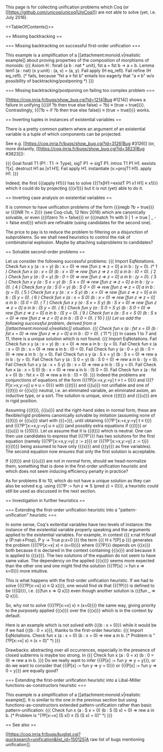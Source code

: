 This page is for collecting unification problems which Coq (or [[https://github.com/unicoq/unicoq|UniCoq]]) are not able to solve (yet, i.e. July 2016).

<<TableOfContents()>>

== Missing backtracking ==

=== Missing backtracking on successful first-order unification ===

This example is a simplification of a [[attachment:monoid.v|realistic example]] about proving properties of the composition of morphisms of monoids:
{{{
Axiom H : forall {a b : nat * unit}, fst a = fst b -> a = b.
Lemma lem1 (a : nat) (x y:unit) : (a, x) = (a, y).
Fail apply (H eq_refl).
Fail refine (H eq_refl).
(* fails, because "fst a ≡ fst b" entails too eagerly that "a ≡ b" w/o possibility of backtracking/postponing *)
}}}

=== Missing backtracking/postponing on failing too complex problem ===

[[https://coq.inria.fr/bugs/show_bug.cgi?id=1214|Bug #1214]] shows a failure in unifying {{{(if ?b then true else false) = ?b) ≡ (true = true)}}}. Contrastingly, {{{?b = if ?b then true else false)) ≡ (true = true)}}} works.

== Inverting tuples in instances of existential variables ==

There is a pretty common pattern where an argument of an existential variable is a tuple of which components can be projected.

See e.g. [[https://coq.inria.fr/bugs/show_bug.cgi?id=3126|Bug #3126]] (or, more distantly, [[https://coq.inria.fr/bugs/show_bug.cgi?id=3823|Bug #3823]]):

{{{
Goal forall T1 (P1 : T1 -> Type), sigT P1 -> sigT P1.
intros T1 P1 H1.
eexists ?[x].
destruct H1 as [x1 H1].
Fail apply H1.
instantiate (x:=projT1 H1).
apply H1.
}}}

Indeed, the first {{{apply H1}}} has to solve {{{?x[H1:=existT P1 x1 H1] ≡ x1}}} which it could do by projecting {{{x1}}} but it is not (yet) able to do it.

== Inverting case analysis on existential variables ==

It is common to have unification problems of the form {{{negb ?b = true}}} or {{{INR ?n = 2}}} (see Coq-club, 12 Nov 2016) which are canonically solvable, or even {{{ifzero ?n = false}}} or {{{match ?n with 0 | 1 -> true | _ -> false end}}} which are refinable (using candidates for the second one).

The price to pay is to reduce the problem to filtering on a disjunction of subproblems. So we shall need heuristics to control the risk of combinatorial explosion. Maybe by attaching subproblems to candidates?

== Solvable second-order problems ==

Let us consider the following successful problems:
{{{
Import EqNotations.
Check fun x y (a : x = y)     (b : x = 0)   => rew [fun z => z = 0] a in b : (y = 0). (* 1 *)
Check fun x   (a : x = 0)     (b : x = 0)   => rew [fun z => z = 0] a in b : (0 = 0). (* 2 *)
Check fun   y (a : 0 = y)     (b : 0 = 0)   => rew [fun z => z = 0] a in b : (y = 0). (* 3 *)
Check fun x y (a : S x = y)   (b : S x = 0) => rew [fun z => z = 0] a in b : (y = 0). (* 4 *)
Check fun   y (a : S 0 = y)   (b : S 0 = 0) => rew [fun z => z = 0] a in b : (y = 0). (* 5 *)
Check fun x y (a : x = S y)   (b : x = 0)   => rew [fun z => z = 0] a in b : (S y = 0). (* 6 *)
Check fun x   (a : x = S 0)   (b : x = 0)   => rew [fun z => z = 0] a in b : (S 0 = 0). (* 7 *)
Check fun x y (a : S x = S y) (b : S x = 0) => rew [fun z => z = 0] a in b : (S y = 0). (* 8 *)
Check fun   y (a : S 0 = S y) (b : S 0 = 0) => rew [fun z => z = 0] a in b : (S y = 0). (* 9 *)
Check fun x   (a : S x = S 0) (b : S x = 0) => rew [fun z => z = 0] a in b : (S 0 = 0). (* 10 *)
}}}
Let us add the following successful problem, derived from a [[attachment:monoid.v|realistic]] situation.
{{{
Check fun x   (a : fst x = 0) (b : fst x = 0) => rew [fun z => z = 0] a in b : (0 = 0). (* 11 *)
}}}
In cases 1 to 7 and 11, there is a unique solution which is not found.
{{{
Import EqNotations.
Fail Check fun x y (a : x = y)     (b : x = 0)   => rew a in b : (y = 0).
Fail Check fun x   (a : x = 0)     (b : x = 0)   => rew a in b : (0 = 0).
Fail Check fun   y (a : 0 = y)     (b : 0 = 0)   => rew a in b : (y = 0).
Fail Check fun x y (a : S x = y)   (b : S x = 0) => rew a in b : (y = 0).
Fail Check fun   y (a : S 0 = y)   (b : S 0 = 0) => rew a in b : (y = 0).
Fail Check fun x y (a : x = S y)   (b : x = 0)   => rew a in b : (S y = 0).
Fail Check fun x   (a : x = S 0)   (b : x = 0)   => rew a in b : (S 0 = 0).
Fail Check fun x   (a : fst x = 0) (b : fst x = 0) => rew a in b : (0 = 0).
}}}
Indeed the problems are conjunctions of equations of the form {{{?P[x:=x,y:=y] t ≡ t = 0}}} and {{{?P[x:=x,y:=y] u ≡ u = 0}}} with {{{t}}} and {{{u}}} not unifiable and one of {{{t}}} or {{{u}}} neutral, i.e. an eliminated variable, an eliminated axiom, an inductive type, or a sort. The solution is unique, since {{{t}}} and {{{u}}} are in rigid position.

Assuming {{{t}}}, {{{u}}} and the right-hand sides in normal form, these are flexible/rigid problems canonically solvable by imitation (assuming none of {{{t}}} or {{{u}}} start with {{{=}}}, until obtaining {{{?P'[x:=x,y:=y] t ≡ t}}} and {{{?P'[x:=x,y:=y] u ≡ u}}} (and possibly extra equations if {{{t}}} or {{{u}}} is {{{0}}}. Let us assume that it is {{{t}}} which is neutral. One can then use candidates to express that {{{?P'}}} has two solutions for the first equation (namely {{{?P'[x:=x,y:=y] z := z}}} or {{{?P'[x:=x,y:=y] z := t}}} ({{{t}}} being assumed to have only {{{x}}} and {{{y}}} as free variables). The second equation now ensures that only the first solution is acceptable.

If {{{t}}} and {{{u}}} are not in normal form, should we head-normalize them, something that is done in the first-order unification heuristic and which does not seem inducing efficiency penalty in practice?

As for problems 8 to 10, which do not have a unique solution as they can also be solved e.g. using {{{?P := fun z => S (pred z) = 0}}}, a heuristic could still be used as discussed in the next section.

== Investigation in further heuristics ==

=== Extending the first-order unification heuristic into a "pattern-unification" heuristic ===

In some sense, Coq's exitential variables have two levels of instance: the instance of the existential variable properly speaking and the arguments applied to the existential variables. For example, in context
{{{
x:nat
H:forall y (P:nat->Prop), P y -> True
p:x=0
}}}
the term
{{{
H x ?[P] p
}}}
generates the problem {{{(?P[x:=x] x) ≡ (x=0)}}} where {{{?P}}} depends on {{{x}}} both because it is declared in the context containing {{{x}}} and because it is applied to {{{x}}}. The two solutions of the equation do not seem to have same value. The dependency on the applied {{{x}}} seems more expected than the other one and one might find the solution {{{?P[x] := fun x => x=0}}} more intuitive.

This is what happens with the first-order unification heuristic. If we had to solve {{{(?P[x:=x] x) ≡ Q x)}}}, one would find ok that {{{?P}}} is defined to be {{{Q}}}, i.e. {{{fun x => Q x}}} even though another solution is {{{fun _ => Q x}}}.

So, why not to solve {{{(?P[x:=x] x) ≡ (x=0)}}} the same way, giving priority to the purposely applied {{{x}}} over the {{{x}}} which is in the context by default.

Here is an example which is not solved with {{{b : x = 0}}} while it would be if we had {{{b : 0 = x}}}, thanks to the first-order heuristic:
{{{
Import EqNotations.
Check fun x (a : x = 0) (b : x = 0) => rew a in b.
(* Problem is "(?P[x:=x] x) ≡ (x = 0)" *)
}}}

Drawbacks: abstracting over all occurrences, especially in the presence of closed subterms is maybe too strong. In
{{{
Check fun x (a : 0 = x) (b : 0 = 0) => rew a in b.
}}}
Do we really want to infer {{{P[x] := fun y => y = y}}}, or do we want to consider that {{{P[x] := fun y => y = 0}}} or {{{P[x] := fun y => 0 = y}}} are equally good?

=== Extending the first-order unification heuristic into a Libal-Miller functions-as-constructors heuristic ===

This example is a simplification of a [[attachment:monoid.v|realistic example]]. It is similar to the one in the previous section but using functions-as-constructors extended pattern-unification rather than basic pattern-unification:
{{{
Check fun x (a : S x = 0) (b : S (S x) = 0) => rew a in b.
(* Problem is "(?P[x:=x] (S x)) ≡ (S (S x) = 0)" *)
}}}

== See also ==

[[https://coq.inria.fr/bugs/buglist.cgi?quicksearch=unification&list_id=150125|A raw list of bugs mentioning unification]].
